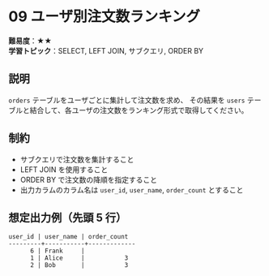 # 09 ユーザ別注文数ランキング

**難易度**：★★  
**学習トピック**：SELECT, LEFT JOIN, サブクエリ, ORDER BY

## 説明
`orders` テーブルをユーザごとに集計して注文数を求め、
その結果を `users` テーブルと結合して、各ユーザの注文数をランキング形式で取得してください。

## 制約

* サブクエリで注文数を集計すること
* LEFT JOIN を使用すること
* ORDER BY で注文数の降順を指定すること
* 出力カラムのカラム名は `user_id`, `user_name`, `order_count` とすること

## 想定出力例（先頭 5 行）
 
```
user_id | user_name | order_count 
---------+-----------+-------------
      6 | Frank     |            
      1 | Alice     |           3
      2 | Bob       |           3
```
